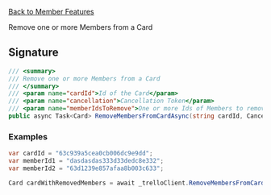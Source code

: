 [Back to Member Features](TrelloClient#member-features)

Remove one or more Members from a Card

## Signature
```cs
/// <summary>
/// Remove one or more Members from a Card
/// </summary>
/// <param name="cardId">Id of the Card</param>
/// <param name="cancellation">Cancellation Token</param>
/// <param name="memberIdsToRemove">One or more Ids of Members to remove</param>
public async Task<Card> RemoveMembersFromCardAsync(string cardId, CancellationToken cancellation = default, params string[] memberIdsToRemove) {...}
```
### Examples

```cs
var cardId = "63c939a5cea0cb006dc9e9dd";
var memberId1 = "dasdasdas333d33dedc8e332";
var memberId2 = "63d1239e857afaa8b003c633";

Card cardWithRemovedMembers = await _trelloClient.RemoveMembersFromCardAsync(cardId, memberId1, memberId2);
```